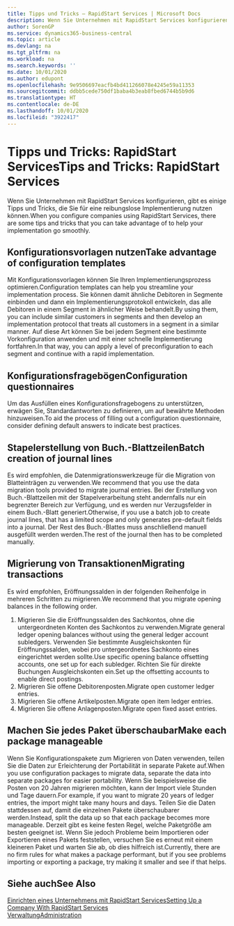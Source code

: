 ```yaml
---
title: Tipps und Tricks – RapidStart Services | Microsoft Docs
description: Wenn Sie Unternehmen mit RapidStart Services konfigurieren, gibt es einige Tipps und Tricks, die Sie für eine reibungslose Implementierung nutzen können.
author: SorenGP
ms.service: dynamics365-business-central
ms.topic: article
ms.devlang: na
ms.tgt_pltfrm: na
ms.workload: na
ms.search.keywords: ''
ms.date: 10/01/2020
ms.author: edupont
ms.openlocfilehash: 9e9506697eacfb4bd411266078e4245e59a11353
ms.sourcegitcommit: ddbb5cede750df1baba4b3eab8fbed6744b5b9d6
ms.translationtype: HT
ms.contentlocale: de-DE
ms.lasthandoff: 10/01/2020
ms.locfileid: "3922417"
---
```

# <a name="tips-and-tricks-rapidstart-services"></a><span data-ttu-id="4e373-103">Tipps und Tricks: RapidStart Services</span><span class="sxs-lookup"><span data-stu-id="4e373-103">Tips and Tricks: RapidStart Services</span></span>

<span data-ttu-id="4e373-104">Wenn Sie Unternehmen mit RapidStart Services konfigurieren, gibt es einige Tipps und Tricks, die Sie für eine reibungslose Implementierung nutzen können.</span><span class="sxs-lookup"><span data-stu-id="4e373-104">When you configure companies using RapidStart Services, there are some tips and tricks that you can take advantage of to help your implementation go smoothly.</span></span>  

## <a name="take-advantage-of-configuration-templates"></a><span data-ttu-id="4e373-105">Konfigurationsvorlagen nutzen</span><span class="sxs-lookup"><span data-stu-id="4e373-105">Take advantage of configuration templates</span></span>

<span data-ttu-id="4e373-106">Mit Konfigurationsvorlagen können Sie Ihren Implementierungsprozess optimieren.</span><span class="sxs-lookup"><span data-stu-id="4e373-106">Configuration templates can help you streamline your implementation process.</span></span> <span data-ttu-id="4e373-107">Sie können damit ähnliche Debitoren in Segmente einbinden und dann ein Implementierungsprotokoll entwickeln, das alle Debitoren in einem Segment in ähnlicher Weise behandelt.</span><span class="sxs-lookup"><span data-stu-id="4e373-107">By using them, you can include similar customers in segments and then develop an implementation protocol that treats all customers in a segment in a similar manner.</span></span> <span data-ttu-id="4e373-108">Auf diese Art können Sie bei jedem Segment eine bestimmte Vorkonfiguration anwenden und mit einer schnelle Implementierung fortfahren.</span><span class="sxs-lookup"><span data-stu-id="4e373-108">In that way, you can apply a level of preconfiguration to each segment and continue with a rapid implementation.</span></span>  

## <a name="configuration-questionnaires"></a><span data-ttu-id="4e373-109">Konfigurationsfragebögen</span><span class="sxs-lookup"><span data-stu-id="4e373-109">Configuration questionnaires</span></span>

<span data-ttu-id="4e373-110">Um das Ausfüllen eines Konfigurationsfragebogens zu unterstützen, erwägen Sie, Standardantworten zu definieren, um auf bewährte Methoden hinzuweisen.</span><span class="sxs-lookup"><span data-stu-id="4e373-110">To aid the process of filling out a configuration questionnaire, consider defining default answers to indicate best practices.</span></span>  

## <a name="batch-creation-of-journal-lines"></a><span data-ttu-id="4e373-111">Stapelerstellung von Buch.-Blattzeilen</span><span class="sxs-lookup"><span data-stu-id="4e373-111">Batch creation of journal lines</span></span>

<span data-ttu-id="4e373-112">Es wird empfohlen, die Datenmigrationswerkzeuge für die Migration von Blatteinträgen zu verwenden.</span><span class="sxs-lookup"><span data-stu-id="4e373-112">We recommend that you use the data migration tools provided to migrate journal entries.</span></span> <span data-ttu-id="4e373-113">Bei der Erstellung von Buch.-Blattzeilen mit der Stapelverarbeitung steht andernfalls nur ein begrenzter Bereich zur Verfügung, und es werden nur Verzugsfelder in einem Buch.-Blatt generiert.</span><span class="sxs-lookup"><span data-stu-id="4e373-113">Otherwise, if you use a batch job to create journal lines, that has a limited scope and only generates pre-default fields into a journal.</span></span> <span data-ttu-id="4e373-114">Der Rest des Buch.-Blattes muss anschließend manuell ausgefüllt werden werden.</span><span class="sxs-lookup"><span data-stu-id="4e373-114">The rest of the journal then has to be completed manually.</span></span>  

## <a name="migrating-transactions"></a><span data-ttu-id="4e373-115">Migrierung von Transaktionen</span><span class="sxs-lookup"><span data-stu-id="4e373-115">Migrating transactions</span></span>

<span data-ttu-id="4e373-116">Es wird empfohlen, Eröffnungssalden in der folgenden Reihenfolge in mehreren Schritten zu migrieren.</span><span class="sxs-lookup"><span data-stu-id="4e373-116">We recommend that you migrate opening balances in the following order.</span></span> <!--Be aware that you cannot insert ledger entries directly. Instead you must use journals to post the journal lines-->

1. <span data-ttu-id="4e373-117">Migrieren Sie die Eröffnungssalden des Sachkontos, ohne die untergeordneten Konten des Sachkontos zu verwenden.</span><span class="sxs-lookup"><span data-stu-id="4e373-117">Migrate general ledger opening balances without using the general ledger account subledgers.</span></span> <span data-ttu-id="4e373-118">Verwenden Sie bestimmte Ausgleichskonten für Eröffnungssalden, wobei pro untergeordnetes Sachkonto eines eingerichtet werden sollte.</span><span class="sxs-lookup"><span data-stu-id="4e373-118">Use specific opening balance offsetting accounts, one set up for each subledger.</span></span> <span data-ttu-id="4e373-119">Richten Sie für direkte Buchungen Ausgleichskonten ein.</span><span class="sxs-lookup"><span data-stu-id="4e373-119">Set up the offsetting accounts to enable direct postings.</span></span>  
2. <span data-ttu-id="4e373-120">Migrieren Sie offene Debitorenposten.</span><span class="sxs-lookup"><span data-stu-id="4e373-120">Migrate open customer ledger entries.</span></span>  <!--work on these-->
3. <span data-ttu-id="4e373-121">Migrieren Sie offene Artikelposten.</span><span class="sxs-lookup"><span data-stu-id="4e373-121">Migrate open item ledger entries.</span></span>  
4. <span data-ttu-id="4e373-122">Migrieren Sie offene Anlagenposten.</span><span class="sxs-lookup"><span data-stu-id="4e373-122">Migrate open fixed asset entries.</span></span>  

## <a name="make-each-package-manageable"></a><span data-ttu-id="4e373-123">Machen Sie jedes Paket überschaubar</span><span class="sxs-lookup"><span data-stu-id="4e373-123">Make each package manageable</span></span>

<span data-ttu-id="4e373-124">Wenn Sie Konfigurationspakete zum Migrieren von Daten verwenden, teilen Sie die Daten zur Erleichterung der Portabilität in separate Pakete auf.</span><span class="sxs-lookup"><span data-stu-id="4e373-124">When you use configuration packages to migrate data, separate the data into separate packages for easier portability.</span></span> <span data-ttu-id="4e373-125">Wenn Sie beispielsweise die Posten von 20 Jahren migrieren möchten, kann der Import viele Stunden und Tage dauern.</span><span class="sxs-lookup"><span data-stu-id="4e373-125">For example, if you want to migrate 20 years of ledger entries, the import might take many hours and days.</span></span> <span data-ttu-id="4e373-126">Teilen Sie die Daten stattdessen auf, damit die einzelnen Pakete überschaubarer werden.</span><span class="sxs-lookup"><span data-stu-id="4e373-126">Instead, split the data up so that each package becomes more manageable.</span></span> <span data-ttu-id="4e373-127">Derzeit gibt es keine festen Regel, welche Paketgröße am besten geeignet ist. Wenn Sie jedoch Probleme beim Importieren oder Exportieren eines Pakets feststellen, versuchen Sie es erneut mit einem kleineren Paket und warten Sie ab, ob dies hilfreich ist.</span><span class="sxs-lookup"><span data-stu-id="4e373-127">Currently, there are no firm rules for what makes a package performant, but if you see problems importing or exporting a package, try making it smaller and see if that helps.</span></span>  

## <a name="see-also"></a><span data-ttu-id="4e373-128">Siehe auch</span><span class="sxs-lookup"><span data-stu-id="4e373-128">See Also</span></span>

[<span data-ttu-id="4e373-129">Einrichten eines Unternehmens mit RapidStart Services</span><span class="sxs-lookup"><span data-stu-id="4e373-129">Setting Up a Company With RapidStart Services</span></span>](admin-set-up-a-company-with-rapidstart.md)  
[<span data-ttu-id="4e373-130">Verwaltung</span><span class="sxs-lookup"><span data-stu-id="4e373-130">Administration</span></span>](admin-setup-and-administration.md)  
